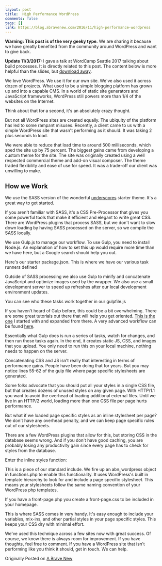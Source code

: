 ```yaml
---
layout: post
title:  High Performance WordPress
comments: false
tags: []
link: https://blog.abravenew.com/2016/11/high-performance-wordpress
---
```

**Warning: This post is of the very geeky type.** We are sharing it because we have greatly benefited from the community around WordPress and want to give back.

**Update 11/3/2017:** I gave a talk at WordCamp Seattle 2017 talking about build processes. It is directly related to this post. The content below is more helpful than the slides, but [download away](https://abravenew.com/site/wp-content/uploads/2017/11/Jacob-Smith-wordcamp-seattle-2017.pdf).

We love WordPress. We use it for our own site. We've also used it across dozen of projects. What used to be a simple blogging platform has grown up and into a capable CMS. In a world of static site generators and JavaScript frameworks, WordPress still powers more than 1/4 of the websites on the Internet.

Think about that for a second, it's an absolutely crazy thought.

But not all WordPress sites are created equally. The ubiquity of the platform has led to some rampant misuses. Recently, a client came to us with a simple WordPress site that wasn't performing as it should. It was taking 2 plus seconds to load.

We were able to reduce that load time to around 500 milliseconds, which sped the site up by 75 percent. The biggest gains came from developing a custom theme for the site. The site was originally created using a well respected commercial theme and add-on visual composer. The theme traded flexibility and ease of use for speed. It was a trade-off our client was unwilling to make.

How we Work
-----------

We use the SASS version of the wonderful [underscores](http://underscores.me/) starter theme. It's a great way to get started.

If you aren't familiar with SASS, it's a CSS Pre-Processor that gives you some powerful tools that make it efficient and elegant to write great CSS. There are WordPress plugins that process SASS, but we don't want to slow down loading by having SASS processed on the server, so we compile the SASS locally.

We use Gulp.js to manage our workflow. To use Gulp, you need to install Node.js. An explanation of how to set this up would require more time than we have here, but a Google search should help you out.

Here's our starter package.json. This is where we have our various task runners defined  

Outside of SASS processing we also use Gulp to minify and concatenate JavaScript and optimize images used by the wrapper. We also use a small development server to speed up refreshes after our local development environment updates.

You can see who these tasks work together in our gulpfile.js  

If you haven't heard of Gulp before, this could be a bit overwhelming. There are some great tutorials out there that will help you get oriented. [This is the one](http://wasimbhalli.com/configuring-gulp-and-browsersync-for-wordpress-_s-theme/) I started with and expanded from there. A very advanced workflow can be found [here](https://ahmadawais.com/my-advanced-gulp-workflow-for-wordpress-themes/).

Essentially what Gulp does is run a series of tasks, watch for changes, and then run those tasks again. In the end, it creates static JS, CSS, and images that you upload. You only need to run this on your local machine, nothing needs to happen on the server.

Concatenating CSS and JS isn't really that interesting in terms of performance gains. People have been doing that for years. But you may notice lines 55-62 of the gulp file where page specific stylesheets are generated.

Some folks advocate that you should put all your styles in a single CSS file, but that creates dozens of unused styles on any given page. With HTTP/1.1 you want to avoid the overhead of loading additional external files. Until we live in an HTTP/2 world, loading more than one CSS file per page hurts performance.

But what if we loaded page specific styles as an inline stylesheet per page? We don't have any overhead penalty, and we can keep page specific rules out of our stylesheets.

There are a few WordPress plugins that allow for this, but storing CSS in the database seems wrong. And if you don't have good caching, you are probably losing any productivity gain since every page has to check for styles from the database.

Enter the inline styles function:  

This is a piece of our standard include. We fire up an abn\_wordpress object in functions.php to enable this functionality. It uses WordPress's built in template hierarchy to look for and include a page specific stylesheet. This means your stylesheets follow the same naming convention of your WordPress php templates.

If you have a front-page.php you create a front-page.css to be included in your homepage.

This is where SASS comes in very handy. It's easy enough to include your variables, mix-ins, and other partial styles in your page specific styles. This keeps your CSS dry with minimal effort.

We've used this technique across a few sites now with great success. Of course, we know there is always room for improvement. If you have thoughts, feel free to comment. If you have a WordPress site that isn't performing like you think it should, get in touch. We can help.

Originally Posted on [A Brave New](https://blog.abravenew.com/2016/11/high-performance-wordpress)